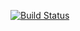 [![Build Status](https://travis-ci.org/KseniaMIPT/lab6.svg?branch=master)](https://travis-ci.org/KseniaMIPT/lab6)
